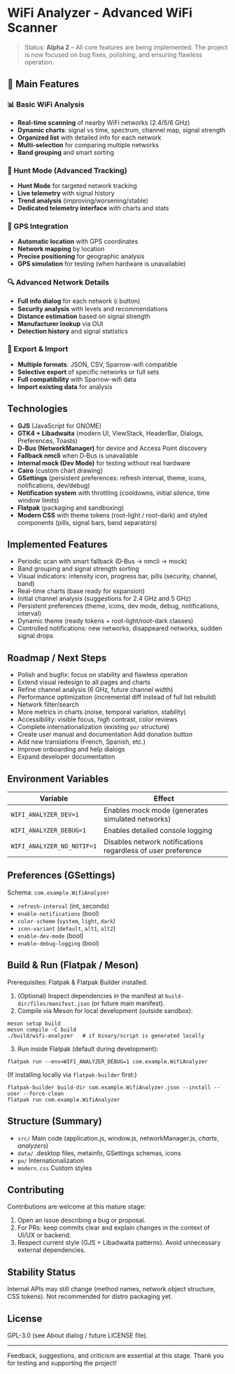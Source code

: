 # WiFi Analyzer - Advanced WiFi Scanner

> Status: **Alpha 2** – All core features are being implemented. The project is now focused on bug fixes, polishing, and ensuring flawless operation.

## 🚀 Main Features

### 📊 Basic WiFi Analysis
- **Real-time scanning** of nearby WiFi networks (2.4/5/6 GHz)
- **Dynamic charts**: signal vs time, spectrum, channel map, signal strength
- **Organized list** with detailed info for each network
- **Multi-selection** for comparing multiple networks
- **Band grouping** and smart sorting

### 🎯 Hunt Mode (Advanced Tracking)
- **Hunt Mode** for targeted network tracking
- **Live telemetry** with signal history
- **Trend analysis** (improving/worsening/stable)
- **Dedicated telemetry interface** with charts and stats

### 📍 GPS Integration
- **Automatic location** with GPS coordinates
- **Network mapping** by location
- **Precise positioning** for geographic analysis
- **GPS simulation** for testing (when hardware is unavailable)

### 🔍 Advanced Network Details
- **Full info dialog** for each network (ℹ️ button)
- **Security analysis** with levels and recommendations
- **Distance estimation** based on signal strength
- **Manufacturer lookup** via OUI
- **Detection history** and signal statistics

### 📁 Export & Import
- **Multiple formats**: JSON, CSV, Sparrow-wifi compatible
- **Selective export** of specific networks or full sets
- **Full compatibility** with Sparrow-wifi data
- **Import existing data** for analysis

## Technologies
- **GJS** (JavaScript for GNOME)
- **GTK4 + Libadwaita** (modern UI, ViewStack, HeaderBar, Dialogs, Preferences, Toasts)
- **D‑Bus (NetworkManager)** for device and Access Point discovery
- **Fallback nmcli** when D‑Bus is unavailable
- **Internal mock (Dev Mode)** for testing without real hardware
- **Cairo** (custom chart drawing)
- **GSettings** (persistent preferences: refresh interval, theme, icons, notifications, dev/debug)
- **Notification system** with throttling (cooldowns, initial silence, time window limits)
- **Flatpak** (packaging and sandboxing)
- **Modern CSS** with theme tokens (root-light / root-dark) and styled components (pills, signal bars, band separators)

## Implemented Features
- Periodic scan with smart fallback (D‑Bus → nmcli → mock)
- Band grouping and signal strength sorting
- Visual indicators: intensity icon, progress bar, pills (security, channel, band)
- Real-time charts (base ready for expansion)
- Initial channel analysis (suggestions for 2.4 GHz and 5 GHz)
- Persistent preferences (theme, icons, dev mode, debug, notifications, interval)
- Dynamic theme (ready tokens + root-light/root-dark classes)
- Controlled notifications: new networks, disappeared networks, sudden signal drops

## Roadmap / Next Steps
- Polish and bugfix: focus on stability and flawless operation
- Extend visual redesign to all pages and charts
- Refine channel analysis (6 GHz, future channel width)
- Performance optimization (incremental diff instead of full list rebuild)
- Network filter/search
- More metrics in charts (noise, temporal variation, stability)
- Accessibility: visible focus, high contrast, color reviews
- Complete internationalization (existing `po/` structure)
- Create user manual and documentation
  Add donation button
- Add new translations (French, Spanish, etc.)
- Improve onboarding and help dialogs
- Expand developer documentation

## Environment Variables
| Variable | Effect |
|----------|--------|
| `WIFI_ANALYZER_DEV=1` | Enables mock mode (generates simulated networks) |
| `WIFI_ANALYZER_DEBUG=1` | Enables detailed console logging |
| `WIFI_ANALYZER_NO_NOTIF=1` | Disables network notifications regardless of user preference |

## Preferences (GSettings)
Schema: `com.example.WifiAnalyzer`
- `refresh-interval` (int, seconds)
- `enable-notifications` (bool)
- `color-scheme` (`system`, `light`, `dark`)
- `icon-variant` (`default`, `alt1`, `alt2`)
- `enable-dev-mode` (bool)
- `enable-debug-logging` (bool)

## Build & Run (Flatpak / Meson)
Prerequisites: Flatpak & Flatpak Builder installed.

1. (Optional) Inspect dependencies in the manifest at `build-dir/files/manifest.json` (or future main manifest).
2. Compile via Meson for local development (outside sandbox):
```
meson setup build
meson compile -C build
./build/wifi-analyzer   # if binary/script is generated locally
```
3. Run inside Flatpak (default during development):
```
flatpak run --env=WIFI_ANALYZER_DEBUG=1 com.example.WifiAnalyzer
```
(If installing locally via `flatpak-builder` first:)
```
flatpak-builder build-dir com.example.WifiAnalyzer.json --install --user --force-clean
flatpak run com.example.WifiAnalyzer
```

## Structure (Summary)
- `src/` Main code (application.js, window.js, networkManager.js, *charts*, *analyzers*)
- `data/` .desktop files, metainfo, GSettings schemas, icons
- `po/` Internationalization
- `modern.css` Custom styles

## Contributing
Contributions are welcome at this mature stage:
1. Open an issue describing a bug or proposal.
2. For PRs: keep commits clear and explain changes in the context of UI/UX or backend.
3. Respect current style (GJS + Libadwaita patterns). Avoid unnecessary external dependencies.

## Stability Status
Internal APIs may still change (method names, network object structure, CSS tokens). Not recommended for distro packaging yet.

## License
GPL-3.0 (see About dialog / future LICENSE file).

---
Feedback, suggestions, and criticism are essential at this stage. Thank you for testing and supporting the project!